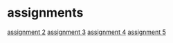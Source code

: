 # assignments

[assignment 2](https://github.com/MaudRutten/assignments/blob/master/assignment2%20Maud%20Rutten.ipynb)
[assignment 3](https://github.com/MaudRutten/assignments/blob/master/assignment3%20Maud%20Rutten.ipynb)
[assignment 4](https://github.com/MaudRutten/assignments/blob/master/assignment4%20Maud%20Rutten.ipynb)
[assignment 5](https://github.com/MaudRutten/assignments/blob/master/assignment%205%20Maud%20Rutten.ipynb)
